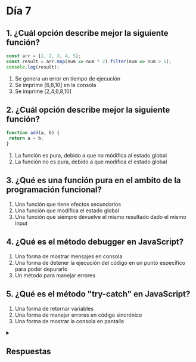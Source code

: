 # Día 7

## 1. ¿Cuál opción describe mejor la siguiente función?

```js
const arr = [1, 2, 3, 4, 5]; 
const result = arr.map(num => num * 2).filter(num => num > 5); 
console.log(result);
```

1. Se genera un error en tiempo de ejecución
2. Se imprime [6,8,10] en la consola
3. Se imprime [2,4,6,8,10]

## 2. ¿Cuál opción describe mejor la siguiente función?

```js
function add(a, b) {
 return a + b;
}
```

1. La función es pura, debido a que no módifica al estado global
2. La función no es pura, debido a que modifica el estado global

## 3. ¿Qué es una función pura en el ambito de la programación funcional?

1. Una función que tiene efectos secundarios
2. Una función que modifica el estado global
3. Una función que siempre devuelve el mismo resultado dado el mismo input

## 4. ¿Qué es el método debugger en JavaScript?

1. Una forma de mostrar mensajes en consola
2. Una forma de detener la ejecución del código en un punto específico para poder depurarlo
3. Un método para manejar errores

## 5. ¿Qué es el método "try-catch" en JavaScript?

1. Una forma de retornar variables
2. Una forma de manejar errores en código sincrónico
3. Una forma de mostrar la consola en pantalla

<details>
    <summary><h2>Respuestas</h2></summary>
    <ol>
        <li>2. Se imprime [6,8,10] en la consola</li>
        <li>1. La función es pura, debido a que no módifica al estado global</li>
        <li>3. Una función que siempre devuelve el mismo resultado dado el mismo input</li>
        <li>2. Una forma de detener la ejecución del código en un punto específico para poder depurarlo</li>
        <li>2. Una forma de manejar errores en código sincrónico</li>
    </ol>
</details>